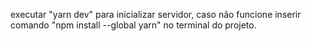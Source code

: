 executar "yarn dev" para inicializar servidor, caso não funcione inserir comando "npm install --global yarn" no terminal do projeto.

